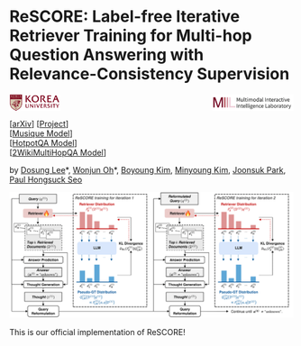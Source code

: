 # ReSCORE: Label-free Iterative Retriever Training for Multi-hop Question Answering with Relevance-Consistency Supervision

<div style="display: flex; justify-content: space-between; align-items: center;">
  <img src="assets/ku-logo.png" alt="korea" height="30">
  <img src="assets/miil.png" alt="miil" height="30">
</div>

[[arXiv](https://leeds1219.github.io/)] [[Project](https://leeds1219.github.io/)]  
[[Musique Model](https://huggingface.co/Lee1219/iqatr-musique)]  
[[HotpotQA Model](https://huggingface.co/Lee1219/iqatr-hotpotqa)]  
[[2WikiMultiHopQA Model](https://huggingface.co/Lee1219/iqatr-2wikimhqa)] <br>

by [Dosung Lee](https://leeds1219.github.io/)\*, [Wonjun Oh](https://github.com/owj0421)\*, [Boyoung Kim](https://github.com/bykimby), [Minyoung Kim](https://github.com/EuroMinyoung186), [Joonsuk Park](http://www.mathcs.richmond.edu/~jpark/), [Paul Hongsuck Seo](https://miil.korea.ac.kr/)

![Figure](assets/figure.png)

This is our official implementation of ReSCORE! 
